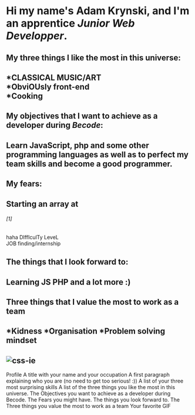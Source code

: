 # Hi my name's Adam Krynski, and I'm an apprentice <i>Junior Web Developper</i>.
## 
## My <b>three</b> things I like the most in this universe:
## *CLASSICAL MUSIC/ART <br> *ObviOUsly front-end <br> *Cooking
## My objectives that I want to achieve as a developer during <b><i>Becode</b></i>:
## Learn JavaScript, php and some other programming languages as well as to perfect my team skills and become a good programmer.
## My fears:
## Starting an array at <h6>[1]</h6> haha DIffIculTy LeveL <br> JOB finding/internship
## The things that I look forward to:
## Learning JS  PHP  and a lot more :)
## Three things that I value the most to work as a team
## *Kidness *Organisation *Problem solving mindset
## ![css-ie](https://media.tenor.com/rf88Pwf2KcsAAAAC/css-ie.gif)
Profile
A title with your name and your occupation
A first paragraph explaining who you are (no need to get too serious! :))
A list of your three most surprising skills
A list of the three things you like the most in this universe.
The Objectives you want to achieve as a developer during Becode.
The Fears you might have.
The things you look forward to.
The Three things you value the most to work as a team
Your favorite GIF
